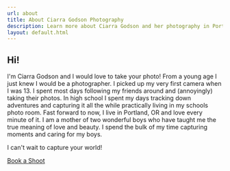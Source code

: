 ```yaml
---
url: about
title: About Ciarra Godson Photography
description: Learn more about Ciarra Godson and her photography in Portland, Oregon.
layout: default.html
---
```


## Hi!

I'm Ciarra Godson and I would love to take your photo! From a young age I just
knew I would be a photographer. I picked up my very first camera when I was 13.
I spent most days following my friends around and (annoyingly) taking their
photos. In high school I spent my days tracking down adventures and capturing
it all the while practically living in my schools photo room. Fast forward to
now, I live in Portland, OR and love every minute of it. I am a mother of two
wonderful boys who have taught me the true meaning of love and beauty. I spend
the bulk of my time capturing moments and caring for my boys. 

I can't wait to capture your world!

<a href="/contact" class="button">Book a Shoot</a>
